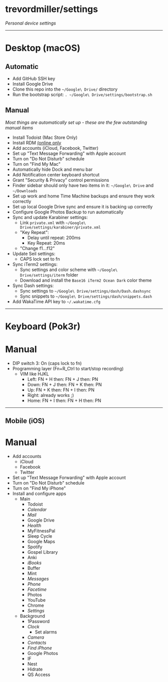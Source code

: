 # trevordmiller/settings

_Personal device settings_

---

# Desktop (macOS)

## Automatic
- Add GitHub SSH key
- Install Google Drive
- Clone this repo into the `~/Google\ Drive/` directory
- Run the bootstrap script: `. ~/Google\ Drive/settings/bootstrap.sh`

## Manual
_Most things are automatically set up - these are the few outstanding manual items_
- Install Todoist (Mac Store Only)
- Install RDM [(online only](http://cl.ly/2A441v222i33/download/RDM.tar.gz)
- Add accounts (iCloud, Facebook, Twitter)
- Set up "Text Message Forwarding" with Apple account
- Turn on "Do Not Disturb" schedule
- Turn on "Find My Mac"
- Automatically hide Dock and menu bar
- Add Notification center keyboard shortcut
- Grant "Security & Privacy" control permissions
- Finder sidebar should only have two items in it: `~/Google\ Drive` and `~/Downloads`
- Set up work and home Time Machine backups and ensure they work correctly
- Set up local Google Drive sync and ensure it is backing up correctly
- Configure Google Photos Backup to run automatically
- Sync and update Karabiner settings:
    - Link `private.xml` with `~/Google\ Drive/settings/karabiner/private.xml`
    - "Key Repeat":
        - Delay until repeat: 200ms
        - Key Repeat: 20ms
    - "Change f1...f12"
- Update Seil settings:
  - CAPS lock set to fn
- Sync iTerm2 settings:
  - Sync settings and color scheme with `~/Google\ Drive/settings/iterm` folder
  - Download and install the `Base16 iTerm2 Ocean Dark` color theme
- Sync Dash settings:
  - Sync settings to `~/Google\ Drive/settings/dash/Dash.dashsync`
  - Sync snippets to `~/Google\ Drive/settings/dash/snippets.dash`
- Add WakaTime API key to `~/.wakatime.cfg`

---

# Keyboard (Pok3r)

# Manual
- DIP switch 3: On (caps lock to fn)
- Programming layer (Fn+R_Ctrl to start/stop recording)
  - VIM like HJKL
    - Left: FN + H then: FN + J then: PN
    - Down: FN + J then: FN + K then: PN
    - Up: FN + K then: FN + I then: PN
    - Right: already works ;)
    - Home: FN + I then: FN + H then: PN

---

## Mobile (iOS)

# Manual
- Add accounts
  - iCloud
  - Facebook
  - Twitter
- Set up "Text Message Forwarding" with Apple account
- Turn on "Do Not Disturb" schedule
- Turn on "Find My iPhone"
- Install and configure apps
  - Main
    - Todoist
    - _Calendar_
    - _Mail_
    - Google Drive
    - _Health_
    - MyFitnessPal
    - Sleep Cycle
    - Google Maps
    - Spotify
    - Gospel Library
    - Anki
    - _iBooks_
    - Buffer
    - Mint
    - _Messages_
    - _Phone_
    - _Facetime_
    - Photos
    - YouTube
    - Chrome
    - _Settings_
  - Background
    - 1Password
    - _Clock_
      - Set alarms
    - _Camera_
    - _Contacts_
    - _Find iPhone_
    - Google Photos
    - IF
    - Nest
    - Hidrate
    - QS Access
